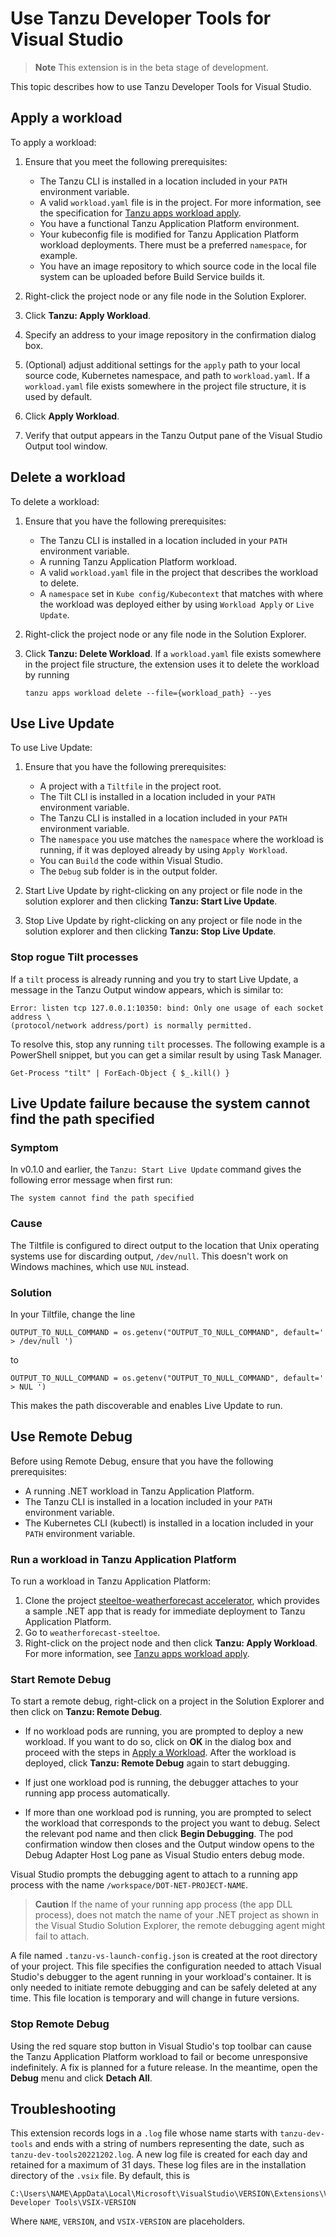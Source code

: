 # Use Tanzu Developer Tools for Visual Studio

> **Note** This extension is in the beta stage of development.

This topic describes how to use Tanzu Developer Tools for Visual Studio.

## <a id="apply-workload"></a> Apply a workload

To apply a workload:

1. Ensure that you meet the following prerequisites:

   - The Tanzu CLI is installed in a location included in your `PATH` environment variable.
   - A valid `workload.yaml` file is in the project. For more information, see the specification for
     [Tanzu apps workload apply](../cli-plugins/apps/command-reference/workload_create_update_apply.hbs.md).
   - You have a functional Tanzu Application Platform environment.
   - Your kubeconfig file is modified for Tanzu Application Platform workload deployments.
     There must be a preferred `namespace`, for example.
   - You have an image repository to which source code in the local file system can be uploaded
     before Build Service builds it.

2. Right-click the project node or any file node in the Solution Explorer.
3. Click **Tanzu: Apply Workload**.
4. Specify an address to your image repository in the confirmation dialog box.
5. (Optional) adjust additional settings for the `apply` path to your local source code, Kubernetes
   namespace, and path to `workload.yaml`.
   If a `workload.yaml` file exists somewhere in the project file structure, it is used by default.
6. Click **Apply Workload**.
7. Verify that output appears in the Tanzu Output pane of the Visual Studio Output tool window.

## <a id="delete-workload"></a> Delete a workload

To delete a workload:

1. Ensure that you have the following prerequisites:

   - The Tanzu CLI is installed in a location included in your `PATH` environment variable.
   - A running Tanzu Application Platform workload.
   - A valid `workload.yaml` file in the project that describes the workload to delete.
   - A `namespace` set in `Kube config/Kubecontext` that matches with where the workload was deployed
     either by using `Workload Apply` or `Live Update`.

1. Right-click the project node or any file node in the Solution Explorer.
1. Click **Tanzu: Delete Workload**. If a `workload.yaml` file exists somewhere in the project file
   structure, the extension uses it to delete the workload by running

   ```console
   tanzu apps workload delete --file={workload_path} --yes
   ```

## <a id="use-live-update"></a> Use Live Update

To use Live Update:

1. Ensure that you have the following prerequisites:

   - A project with a `Tiltfile` in the project root.
   - The Tilt CLI is installed in a location included in your `PATH` environment variable.
   - The Tanzu CLI is installed in a location included in your `PATH` environment variable.
   - The `namespace` you use matches the `namespace` where the workload is running, if it was
     deployed already by using `Apply Workload`.
   - You can `Build` the code within Visual Studio.
   - The `Debug` sub folder is in the output folder.

2. Start Live Update by right-clicking on any project or file node in the solution explorer and then
   clicking **Tanzu: Start Live Update**.
3. Stop Live Update by right-clicking on any project or file node in the solution explorer and then
   clicking **Tanzu: Stop Live Update**.

### <a id="stop-rogues"></a> Stop rogue Tilt processes

If a `tilt` process is already running and you try to start Live Update, a message in the Tanzu Output
window appears, which is similar to:

```console
Error: listen tcp 127.0.0.1:10350: bind: Only one usage of each socket address \
(protocol/network address/port) is normally permitted.
```

To resolve this, stop any running `tilt` processes. The following example is a PowerShell snippet,
but you can get a similar result by using Task Manager.

```console
Get-Process "tilt" | ForEach-Object { $_.kill() }
```

## <a id='lv-update-path-not-found'></a> Live Update failure because the system cannot find the path specified

### Symptom

In v0.1.0 and earlier, the `Tanzu: Start Live Update` command gives the following error message
when first run:

```console
The system cannot find the path specified
```

### Cause

The Tiltfile is configured to direct output to the location that Unix operating systems use for
discarding output, `/dev/null`. This doesn't work on Windows machines, which use `NUL` instead.

### Solution

In your Tiltfile, change the line

```text
OUTPUT_TO_NULL_COMMAND = os.getenv("OUTPUT_TO_NULL_COMMAND", default=' > /dev/null ')
```

to

```text
OUTPUT_TO_NULL_COMMAND = os.getenv("OUTPUT_TO_NULL_COMMAND", default=' > NUL ')
```

This makes the path discoverable and enables Live Update to run.

## <a id="use-remote-debug"></a> Use Remote Debug

Before using Remote Debug, ensure that you have the following prerequisites:

- A running .NET workload in Tanzu Application Platform.
- The Tanzu CLI is installed in a location included in your `PATH` environment variable.
- The Kubernetes CLI (kubectl) is installed in a location included in your `PATH` environment variable.

### <a id="run-workload"></a> Run a workload in Tanzu Application Platform

To run a workload in Tanzu Application Platform:

1. Clone the project
   [steeltoe-weatherforecast accelerator](https://github.com/vmware-tanzu/application-accelerator-samples/tree/main/weatherforecast-steeltoe),
   which provides a sample .NET app that is ready for immediate deployment to Tanzu Application Platform.
1. Go to `weatherforecast-steeltoe`.
1. Right-click on the project node and then click **Tanzu: Apply Workload**.
   For more information, see
   [Tanzu apps workload apply](../cli-plugins/apps/command-reference/workload_create_update_apply.hbs.md).

### <a id="start-remote-debug"></a> Start Remote Debug

To start a remote debug, right-click on a project in the Solution Explorer and then click on
**Tanzu: Remote Debug**.

- If no workload pods are running, you are prompted to deploy a new workload.
  If you want to do so, click on **OK** in the dialog box and proceed with the steps in
  [Apply a Workload](#apply-workload).
  After the workload is deployed, click **Tanzu: Remote Debug** again to start debugging.

- If just one workload pod is running, the debugger attaches to your running app process
  automatically.

- If more than one workload pod is running, you are prompted to select the workload that corresponds
  to the project you want to debug. Select the relevant pod name and then click **Begin Debugging**.
  The pod confirmation window then closes and the Output window opens to the Debug Adapter Host Log
  pane as Visual Studio enters debug mode.

Visual Studio prompts the debugging agent to attach to a running app process with the name
`/workspace/DOT-NET-PROJECT-NAME`.

> **Caution** If the name of your running app process (the app DLL process), does not match the name
> of your .NET project as shown in the Visual Studio Solution Explorer, the remote debugging agent
> might fail to attach.

A file named `.tanzu-vs-launch-config.json` is created at the root directory of your project.
This file specifies the configuration needed to attach Visual Studio's debugger to the agent running
in your workload's container.
It is only needed to initiate remote debugging and can be safely deleted at any time.
This file location is temporary and will change in future versions.

### <a id="stop-remote-debug"></a> Stop Remote Debug

Using the red square stop button in Visual Studio's top toolbar can cause the Tanzu Application Platform
workload to fail or become unresponsive indefinitely.
A fix is planned for a future release. In the meantime, open the **Debug** menu and click **Detach All**.

## <a id="troubleshoot"></a> Troubleshooting

This extension records logs in a `.log` file whose name starts with `tanzu-dev-tools` and ends with
a string of numbers representing the date, such as `tanzu-dev-tools20221202.log`.
A new log file is created for each day and retained for a maximum of 31 days.
These log files are in the installation directory of the `.vsix` file.
By default, this is

```text
C:\Users\NAME\AppData\Local\Microsoft\VisualStudio\VERSION\Extensions\VMware\Tanzu Developer Tools\VSIX-VERSION
```

Where `NAME`, `VERSION`, and `VSIX-VERSION` are placeholders.
